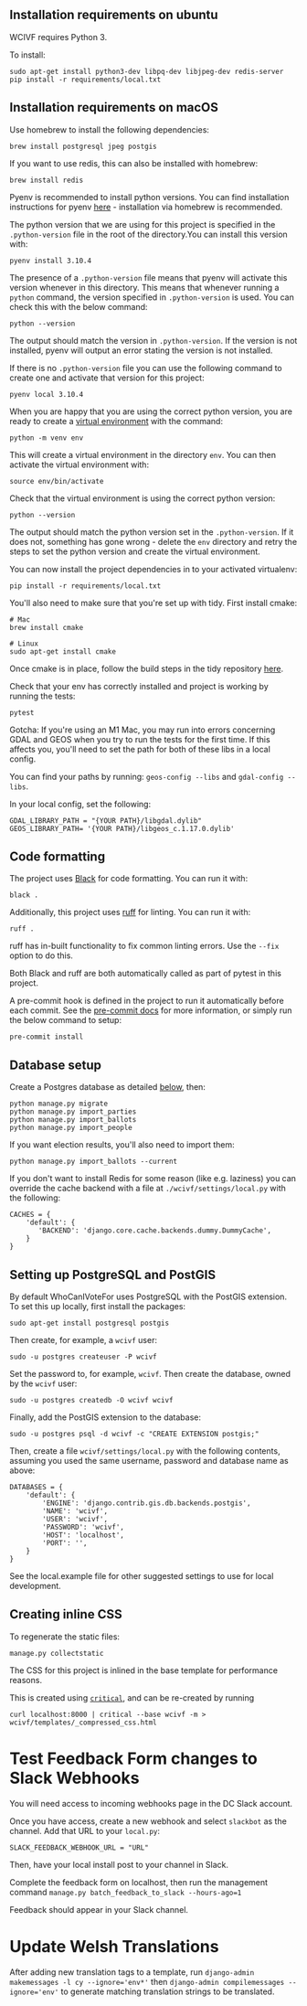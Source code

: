 ## Installation requirements on ubuntu

WCIVF requires Python 3.

To install:

    sudo apt-get install python3-dev libpq-dev libjpeg-dev redis-server
    pip install -r requirements/local.txt


## Installation requirements on macOS

Use homebrew to install the following dependencies:

    brew install postgresql jpeg postgis

If you want to use redis, this can also be installed with homebrew:
    
    brew install redis

Pyenv is recommended to install python versions. You can find installation instructions for pyenv [here](https://github.com/pyenv/pyenv#installation) - installation via homebrew is recommended.

The python version that we are using for this project is specified in the `.python-version` file in the root of the directory.You can install this version with:

    pyenv install 3.10.4

The presence of a `.python-version` file means that pyenv will activate this version whenever in this directory. This means that whenever running a `python` command, the version specified in `.python-version` is used. You can check this with the below command:

    python --version

The output should match the version in `.python-version`. If the version is not installed, pyenv will output an error stating the version is not installed.

If there is no `.python-version` file you can use the following command to create one and activate that version for this project:

    pyenv local 3.10.4

When you are happy that you are using the correct python version, you are ready to create a [virtual environment](https://docs.python.org/3/tutorial/venv.html) with the command:

    python -m venv env

This will create a virtual environment in the directory `env`. You can then activate the virtual environment with:

    source env/bin/activate

Check that the virtual environment is using the correct python version:

    python --version

The output should match the python version set in the `.python-version`. If it does not, something has gone wrong - delete the `env` directory and retry the steps to set the python version and create the virtual environment.

You can now install the project dependencies in to your activated virtualenv:

    pip install -r requirements/local.txt

You'll also need to make sure that you're set up with tidy. 
First install cmake:
```
# Mac
brew install cmake

# Linux
sudo apt-get install cmake
```
Once cmake is in place, follow the build steps in the tidy repository [here](https://github.com/htacg/tidy-html5).

Check that your env has correctly installed and project is working by running the tests:

    pytest

Gotcha: If you're using an M1 Mac, you may run into errors concerning GDAL and GEOS when you try to run the tests for the first time. 
If this affects you, you'll need to set the path for both of these libs in a local config. 

You can find your paths by running:
`geos-config --libs` and `gdal-config --libs`. 

In your local config, set the following:
```
GDAL_LIBRARY_PATH = "{YOUR PATH}/libgdal.dylib"
GEOS_LIBRARY_PATH= '{YOUR PATH}/libgeos_c.1.17.0.dylib'
```

## Code formatting

The project uses [Black](https://black.readthedocs.io/en/stable/) for code formatting. You can run it with:

    black .

Additionally, this project uses [ruff](https://beta.ruff.rs/docs/) for linting. You can run it with:

    ruff . 

ruff has in-built functionality to fix common linting errors. Use the `--fix` option to do this.

Both Black and ruff are both automatically called as part of pytest in this project.

A pre-commit hook is defined in the project to run it automatically before each commit. See the [pre-commit docs](https://pre-commit.com/#quick-start) for more information, or simply run the below command to setup:

    pre-commit install


## Database setup

Create a Postgres database as detailed [below](#setting-up-postgresql-and-postgis), then:

    python manage.py migrate
    python manage.py import_parties
    python manage.py import_ballots
    python manage.py import_people

If you want election results, you'll also need to import them:

    python manage.py import_ballots --current

If you don't want to install Redis for some reason (like e.g. laziness) you can override
the cache backend with a file at `./wcivf/settings/local.py` with the following:

    CACHES = {
        'default': {
           'BACKEND': 'django.core.cache.backends.dummy.DummyCache',
        }
    }


## Setting up PostgreSQL and PostGIS

By default WhoCanIVoteFor uses PostgreSQL with the PostGIS extension. To set this up locally, first install the packages:

    sudo apt-get install postgresql postgis

Then create, for example, a `wcivf` user:

    sudo -u postgres createuser -P wcivf

Set the password to, for example, `wcivf`. Then create the database, owned by the `wcivf` user:

    sudo -u postgres createdb -O wcivf wcivf

Finally, add the PostGIS extension to the database:

    sudo -u postgres psql -d wcivf -c "CREATE EXTENSION postgis;"

Then, create a file `wcivf/settings/local.py` with the following contents, assuming you used the same username, password and database name as above:

    DATABASES = {
        'default': {
            'ENGINE': 'django.contrib.gis.db.backends.postgis',
            'NAME': 'wcivf',
            'USER': 'wcivf',
            'PASSWORD': 'wcivf',
            'HOST': 'localhost',
            'PORT': '',
        }
    }

See the local.example file for other suggested settings to use for local development.

## Creating inline CSS

To regenerate the static files:

    manage.py collectstatic

The CSS for this project is inlined in the base template for performance reasons.

This is created using [`critical`](https://github.com/addyosmani/critical), and can be re-created by running

```
curl localhost:8000 | critical --base wcivf -m > wcivf/templates/_compressed_css.html
```

# Test Feedback Form changes to Slack Webhooks
You will need access to incoming webhooks page in the DC Slack account.

Once you have access, create a new webhook and select `slackbot` as the channel. 
Add that URL to your `local.py`: 

`SLACK_FEEDBACK_WEBHOOK_URL = "URL"`

Then, have your local install post to your channel in Slack.

Complete the feedback form on localhost, then run the management command `manage.py batch_feedback_to_slack --hours-ago=1`

Feedback should appear in your Slack channel.

# Update Welsh Translations

After adding new translation tags to a template, run `django-admin makemessages -l cy --ignore='env*'` then `django-admin compilemessages --ignore='env'` to generate matching translation strings to be translated.
